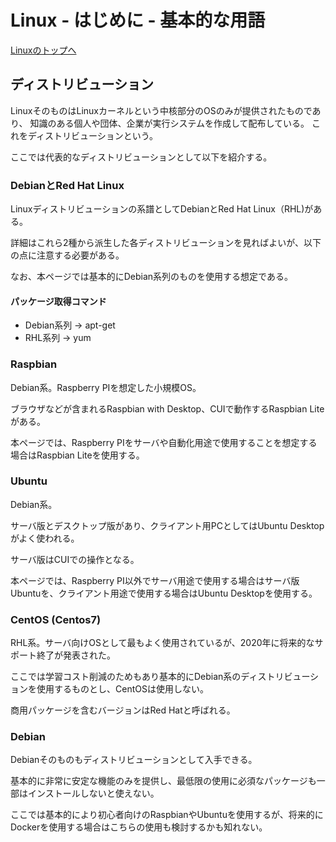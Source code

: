 # Linux - はじめに - 基本的な用語

[Linuxのトップへ](./../index.md)

## ディストリビューション

LinuxそのものはLinuxカーネルという中核部分のOSのみが提供されたものであり、
知識のある個人や団体、企業が実行システムを作成して配布している。
これをディストリビューションという。

ここでは代表的なディストリビューションとして以下を紹介する。

### DebianとRed Hat Linux

Linuxディストリビューションの系譜としてDebianとRed Hat Linux（RHL)がある。

詳細はこれら2種から派生した各ディストリビューションを見ればよいが、以下の点に注意する必要がある。

なお、本ページでは基本的にDebian系列のものを使用する想定である。

#### パッケージ取得コマンド

- Debian系列 → apt-get
- RHL系列 → yum

### Raspbian

Debian系。Raspberry PIを想定した小規模OS。

ブラウザなどが含まれるRaspbian with Desktop、CUIで動作するRaspbian Liteがある。

本ページでは、Raspberry PIをサーバや自動化用途で使用することを想定する場合はRaspbian Liteを使用する。

### Ubuntu

Debian系。

サーバ版とデスクトップ版があり、クライアント用PCとしてはUbuntu Desktopがよく使われる。

サーバ版はCUIでの操作となる。

本ページでは、Raspberry PI以外でサーバ用途で使用する場合はサーバ版Ubuntuを、クライアント用途で使用する場合はUbuntu Desktopを使用する。

### CentOS (Centos7)

RHL系。サーバ向けOSとして最もよく使用されているが、2020年に将来的なサポート終了が発表された。

ここでは学習コスト削減のためもあり基本的にDebian系のディストリビューションを使用するものとし、CentOSは使用しない。

商用パッケージを含むバージョンはRed Hatと呼ばれる。

### Debian

Debianそのものもディストリビューションとして入手できる。

基本的に非常に安定な機能のみを提供し、最低限の使用に必須なパッケージも一部はインストールしないと使えない。

ここでは基本的により初心者向けのRaspbianやUbuntuを使用するが、将来的にDockerを使用する場合はこちらの使用も検討するかも知れない。
